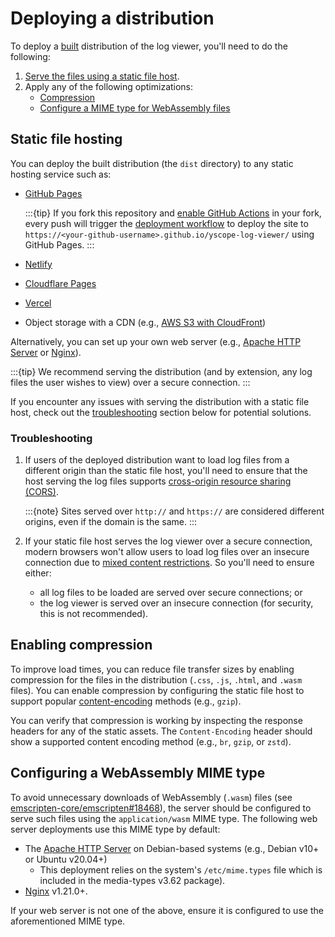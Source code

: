 # Deploying a distribution

To deploy a [built](building-getting-started.md) distribution of the log viewer, you'll need to do
the following:

1. [Serve the files using a static file host](#static-file-hosting).
2. Apply any of the following optimizations:
   * [Compression](#enabling-compression)
   * [Configure a MIME type for WebAssembly files](#configuring-a-webassembly-mime-type)

## Static file hosting

You can deploy the built distribution (the `dist` directory) to any static hosting service such as:

* [GitHub Pages][github-pages]

  :::{tip}
  If you fork this repository and [enable GitHub Actions][enable-gh-actions] in your fork, every
  push will trigger the [deployment workflow][gh-workflow-deploy-gh-pages] to deploy the site to
  `https://<your-github-username>.github.io/yscope-log-viewer/` using GitHub Pages.
  :::

* [Netlify]
* [Cloudflare Pages][cloudflare-pages]
* [Vercel]
* Object storage with a CDN (e.g., [AWS S3 with CloudFront][cloudfront-hosting])

Alternatively, you can set up your own web server (e.g., [Apache HTTP Server][apache-httpd] or
[Nginx]).

:::{tip}
We recommend serving the distribution (and by extension, any log files the user wishes to view) over
a secure connection.
:::

If you encounter any issues with serving the distribution with a static file host, check out the
[troubleshooting](#troubleshooting) section below for potential solutions.

### Troubleshooting

1. If users of the deployed distribution want to load log files from a different origin than the
   static file host, you'll need to ensure that the host serving the log files supports
   [cross-origin resource sharing (CORS)][mdn-cors].

   :::{note}
   Sites served over `http://` and `https://` are considered different origins, even if the domain
   is the same.
   :::

2. If your static file host serves the log viewer over a secure connection, modern browsers won't
   allow users to load log files over an insecure connection due to
   [mixed content restrictions][mdn-mixed-content-restrictions]. So you'll need to ensure either:
   * all log files to be loaded are served over secure connections; or
   * the log viewer is served over an insecure connection (for security, this is not recommended).

## Enabling compression

To improve load times, you can reduce file transfer sizes by enabling compression for the files in
the distribution (`.css`, `.js`, `.html`, and `.wasm` files). You can enable compression by
configuring the static file host to support popular [content-encoding][mdn-content-encoding] methods
(e.g., `gzip`).

You can verify that compression is working by inspecting the response headers for any of the static
assets. The `Content-Encoding` header should show a supported content encoding method (e.g., `br`,
`gzip`, or `zstd`).

## Configuring a WebAssembly MIME type

To avoid unnecessary downloads of WebAssembly (`.wasm`) files (see
[emscripten-core/emscripten#18468]), the server should be configured to serve such files using the
`application/wasm` MIME type. The following web server deployments use this MIME type by default:

* The [Apache HTTP Server][apache-httpd] on Debian-based systems (e.g., Debian v10+ or Ubuntu
  v20.04+)
  * This deployment relies on the system's `/etc/mime.types` file which is included in the
    media-types v3.62 package).
* [Nginx] v1.21.0+.

If your web server is not one of the above, ensure it is configured to use the aforementioned MIME
type.

[apache-httpd]: https://httpd.apache.org/
[cloudflare-pages]: https://pages.cloudflare.com/
[cloudfront-hosting]: https://docs.aws.amazon.com/Route53/latest/DeveloperGuide/getting-started-cloudfront-overview.html
[emscripten-core/emscripten#18468]: https://github.com/emscripten-core/emscripten/issues/18468
[enable-gh-actions]: https://docs.github.com/en/repositories/managing-your-repositorys-settings-and-features/enabling-features-for-your-repository/managing-github-actions-settings-for-a-repository
[gh-workflow-deploy-gh-pages]: https://github.com/y-scope/yscope-log-viewer/blob/main/.github/workflows/release.yaml
[github-pages]: https://pages.github.com/
[mdn-content-encoding]: https://developer.mozilla.org/en-US/docs/Web/HTTP/Reference/Headers/Content-Encoding
[mdn-cors]: https://developer.mozilla.org/en-US/docs/Web/HTTP/Guides/CORS
[mdn-mixed-content-restrictions]: https://developer.mozilla.org/en-US/docs/Web/Security/Mixed_content
[Netlify]: https://www.netlify.com/
[Nginx]: https://nginx.org/
[Vercel]: https://vercel.com/
